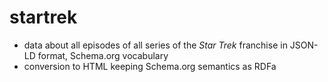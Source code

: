 # startrek

- data about all episodes of all series of the *Star Trek* franchise in JSON-LD format, Schema.org vocabulary
- conversion to HTML keeping Schema.org semantics as RDFa